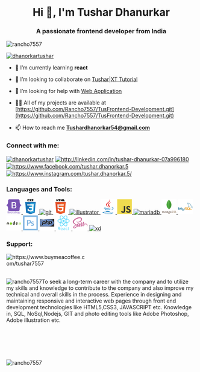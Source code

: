  

 <h1 align="center">Hi 👋, I'm Tushar Dhanurkar</h1>
<h3 align="center">A passionate frontend developer from India</h3>

<p align="left"> <img src="https://komarev.com/ghpvc/?username=rancho7557&label=Profile%20views&color=0e75b6&style=flat" alt="rancho7557" /> </p>

<p align="left"> <a href="https://twitter.com/dhanorkartushar" target="blank"><img src="https://img.shields.io/twitter/follow/dhanorkartushar?logo=twitter&style=for-the-badge" alt="dhanorkartushar" /></a> </p>

- 🌱 I’m currently learning **react**

- 👯 I’m looking to collaborate on [Tushar|XT Tutorial](http://responsiveweb.ultimatefreehost.in)

- 🤝 I’m looking for help with [Web Application](http://buildweb.ultimatefreehost.in)

- 👨‍💻 All of my projects are available at [https://github.com/Rancho7557/TusFrontend-Development.git](https://github.com/Rancho7557/TusFrontend-Development.git)

- 📫 How to reach me **Tushardhanorkar54@gmail.com**

<h3 align="left">Connect with me:</h3>
<p align="left">
<a href="https://twitter.com/dhanorkartushar" target="blank"><img align="center" src="https://raw.githubusercontent.com/rahuldkjain/github-profile-readme-generator/master/src/images/icons/Social/twitter.svg" alt="dhanorkartushar" height="30" width="40" /></a>
<a href="https://linkedin.com/in/http://linkedin.com/in/tushar-dhanurkar-07a996180" target="blank"><img align="center" src="https://raw.githubusercontent.com/rahuldkjain/github-profile-readme-generator/master/src/images/icons/Social/linked-in-alt.svg" alt="http://linkedin.com/in/tushar-dhanurkar-07a996180" height="30" width="40" /></a>
<a href="https://fb.com/https://www.facebook.com/tushar.dhanorkar.5" target="blank"><img align="center" src="https://raw.githubusercontent.com/rahuldkjain/github-profile-readme-generator/master/src/images/icons/Social/facebook.svg" alt="https://www.facebook.com/tushar.dhanorkar.5" height="30" width="40" /></a>
<a href="https://instagram.com/https://www.instagram.com/tushar.dhanorkar.5/" target="blank"><img align="center" src="https://raw.githubusercontent.com/rahuldkjain/github-profile-readme-generator/master/src/images/icons/Social/instagram.svg" alt="https://www.instagram.com/tushar.dhanorkar.5/" height="30" width="40" /></a>
</p>

<h3 align="left">Languages and Tools:</h3>
<p align="left"> <a href="https://getbootstrap.com" target="_blank" rel="noreferrer"> <img src="https://raw.githubusercontent.com/devicons/devicon/master/icons/bootstrap/bootstrap-plain-wordmark.svg" alt="bootstrap" width="40" height="40"/> </a> <a href="https://www.w3schools.com/css/" target="_blank" rel="noreferrer"> <img src="https://raw.githubusercontent.com/devicons/devicon/master/icons/css3/css3-original-wordmark.svg" alt="css3" width="40" height="40"/> </a> <a href="https://git-scm.com/" target="_blank" rel="noreferrer"> <img src="https://www.vectorlogo.zone/logos/git-scm/git-scm-icon.svg" alt="git" width="40" height="40"/> </a> <a href="https://www.w3.org/html/" target="_blank" rel="noreferrer"> <img src="https://raw.githubusercontent.com/devicons/devicon/master/icons/html5/html5-original-wordmark.svg" alt="html5" width="40" height="40"/> </a> <a href="https://www.adobe.com/in/products/illustrator.html" target="_blank" rel="noreferrer"> <img src="https://www.vectorlogo.zone/logos/adobe_illustrator/adobe_illustrator-icon.svg" alt="illustrator" width="40" height="40"/> </a> <a href="https://www.java.com" target="_blank" rel="noreferrer"> <img src="https://raw.githubusercontent.com/devicons/devicon/master/icons/java/java-original.svg" alt="java" width="40" height="40"/> </a> <a href="https://developer.mozilla.org/en-US/docs/Web/JavaScript" target="_blank" rel="noreferrer"> <img src="https://raw.githubusercontent.com/devicons/devicon/master/icons/javascript/javascript-original.svg" alt="javascript" width="40" height="40"/> </a> <a href="https://mariadb.org/" target="_blank" rel="noreferrer"> <img src="https://www.vectorlogo.zone/logos/mariadb/mariadb-icon.svg" alt="mariadb" width="40" height="40"/> </a> <a href="https://www.mongodb.com/" target="_blank" rel="noreferrer"> <img src="https://raw.githubusercontent.com/devicons/devicon/master/icons/mongodb/mongodb-original-wordmark.svg" alt="mongodb" width="40" height="40"/> </a> <a href="https://www.mysql.com/" target="_blank" rel="noreferrer"> <img src="https://raw.githubusercontent.com/devicons/devicon/master/icons/mysql/mysql-original-wordmark.svg" alt="mysql" width="40" height="40"/> </a> <a href="https://nodejs.org" target="_blank" rel="noreferrer"> <img src="https://raw.githubusercontent.com/devicons/devicon/master/icons/nodejs/nodejs-original-wordmark.svg" alt="nodejs" width="40" height="40"/> </a> <a href="https://www.photoshop.com/en" target="_blank" rel="noreferrer"> <img src="https://raw.githubusercontent.com/devicons/devicon/master/icons/photoshop/photoshop-line.svg" alt="photoshop" width="40" height="40"/> </a> <a href="https://www.php.net" target="_blank" rel="noreferrer"> <img src="https://raw.githubusercontent.com/devicons/devicon/master/icons/php/php-original.svg" alt="php" width="40" height="40"/> </a> <a href="https://reactjs.org/" target="_blank" rel="noreferrer"> <img src="https://raw.githubusercontent.com/devicons/devicon/master/icons/react/react-original-wordmark.svg" alt="react" width="40" height="40"/> </a> <a href="https://sass-lang.com" target="_blank" rel="noreferrer"> <img src="https://raw.githubusercontent.com/devicons/devicon/master/icons/sass/sass-original.svg" alt="sass" width="40" height="40"/> </a> <a href="https://www.adobe.com/products/xd.html" target="_blank" rel="noreferrer"> <img src="https://cdn.worldvectorlogo.com/logos/adobe-xd.svg" alt="xd" width="40" height="40"/> </a> </p>

<h3 align="left">Support:</h3>
<p><a href="https://www.buymeacoffee.com/https://www.buymeacoffee.com/tushar7557"> <img align="left" src="https://cdn.buymeacoffee.com/buttons/v2/default-yellow.png" height="50" width="210" alt="https://www.buymeacoffee.com/tushar7557" /></a></p><br><br>

<br>

<p><img align="left" src="https://github-readme-stats.vercel.app/api/top-langs?username=rancho7557&show_icons=true&locale=en&layout=compact" alt="rancho7557" /></p>

<p>To seek a long-term career with the company and to utilize my skills and knowledge to 
contribute to the company and also improve my technical and overall skills in the process.
 Experience in designing and maintaining responsive and interactive web pages through front end 
development technologies like HTML5,CSS3, JAVASCRIPT etc. Knowledge in, SQL, NoSql,Nodejs, GIT and photo 
editing tools like Adobe Photoshop, Adobe illustration etc.</p>
<br><br><br><br>


<p>&nbsp;<img align="left" src="https://github-readme-stats.vercel.app/api?username=rancho7557&show_icons=true&locale=en" alt="rancho7557" /></p>


